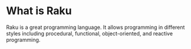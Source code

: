 # What is Raku

Raku is a great programming language. It allows programming in different styles including procedural, functional, object-oriented, and reactive programming.
